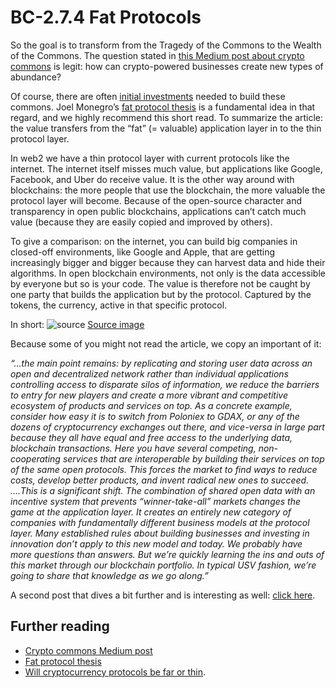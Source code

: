 # BC-2.7.4 Fat Protocols

So the goal is to transform from the Tragedy of the Commons to the Wealth of the Commons. The question stated in [this Medium post about crypto commons]( https://blog.usejournal.com/crypto-commons-da602fb98138) is legit: how can crypto-powered businesses create new types of abundance? 

Of course, there are often [initial investments]( https://econweb.ucsd.edu/~carsonvs/papers/201(299).doc) needed to build these commons. Joel Monegro’s [fat protocol thesis](https://www.usv.com/writing/2016/08/fat-protocols/) is a fundamental idea in that regard, and we highly recommend this short read. To summarize the article: the value transfers from the “fat” (= valuable) application layer in to the thin protocol layer. 

In web2 we have a thin protocol layer with current protocols like the internet. The internet itself misses much value, but applications like Google, Facebook, and Uber do receive value. It is the other way around with blockchains: the more people that use the blockchain, the more valuable the protocol layer will become. Because of the open-source character and transparency in open public blockchains, applications can’t catch much value (because they are easily copied and improved by others). 

To give a comparison: on the internet, you can build big companies in closed-off environments, like Google and Apple, that are getting increasingly bigger and bigger because they can harvest data and hide their algorithms. In open blockchain environments, not only is the data accessible by everyone but so is your code. The value is therefore not be caught by one party that builds the application but by the protocol. Captured by the tokens, the currency, active in that specific protocol. 

In short: ![source]( https://venturebeat.com/wp-content/uploads/2019/01/fat-protocol.jpg?resize=621%2C377&strip=all?strip=all)
[Source image]( https://venturebeat.com/wp-content/uploads/2019/01/fat-protocol.jpg?resize=621%2C377&strip=all?strip=all) 

Because some of you might not read the article, we copy an important of it: 

*“…the main point remains: by replicating and storing user data across an open and decentralized network rather than individual applications controlling access to disparate silos of information, we reduce the barriers to entry for new players and create a more vibrant and competitive ecosystem of products and services on top. As a concrete example, consider how easy it is to switch from Poloniex to GDAX, or any of the dozens of cryptocurrency exchanges out there, and vice-versa in large part because they all have equal and free access to the underlying data, blockchain transactions. Here you have several competing, non-cooperating services that are interoperable by building their services on top of the same open protocols. This forces the market to find ways to reduce costs, develop better products, and invent radical new ones to succeed.*
*….This is a significant shift. The combination of shared open data with an incentive system that prevents “winner-take-all” markets changes the game at the application layer. It creates an entirely new category of companies with fundamentally different business models at the protocol layer. Many established rules about building businesses and investing in innovation don’t apply to this new model and today. We probably have more questions than answers. But we’re quickly learning the ins and outs of this market through our blockchain portfolio. In typical USV fashion, we’re going to share that knowledge as we go along.”*


A second post that dives a bit further and is interesting as well: [click here]( https://hackernoon.com/will-cryptocurrency-protocols-be-fat-or-thin-36584863b0f8).


## Further reading 

* [Crypto commons Medium post]( https://blog.usejournal.com/crypto-commons-da602fb98138)
* [Fat protocol thesis]( https://www.usv.com/writing/2016/08/fat-protocols/)
* [Will cryptocurrency protocols be far or thin](https://hackernoon.com/will-cryptocurrency-protocols-be-fat-or-thin-36584863b0f8).
